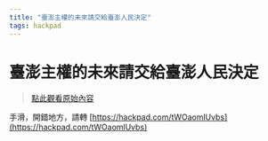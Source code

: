 ```yaml
---
title: "臺澎主權的未來請交給臺澎人民決定"
tags: hackpad
---
```


# 臺澎主權的未來請交給臺澎人民決定

> [點此觀看原始內容](https://g0v.hackpad.tw/HcQXqvjplUq)


手滑，開錯地方，請轉 [https://hackpad.com/tWOaomlUvbs](https://hackpad.com/tWOaomlUvbs)

